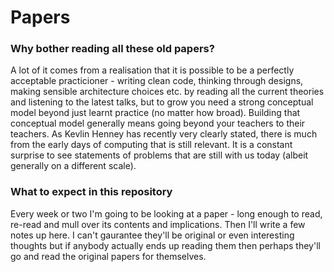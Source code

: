 
# Papers


### Why bother reading all these old papers?

A lot of it comes from a realisation that it is possible to be a perfectly acceptable practicioner - writing clean code, thinking through designs, making sensible architecture choices etc. by reading all the current theories and listening to the latest talks, but to grow you need a strong conceptual model beyond just learnt practice (no matter how broad). Building that conceptual model generally means going beyond your teachers to their teachers. As Kevlin Henney has recently very clearly stated, there is much from the early days of computing that is still relevant. It is a constant surprise to see statements of problems that are still with us today (albeit generally on a different scale). 

### What to expect in this repository

Every week or two I'm going to be looking at a paper - long enough to read, re-read and mull over its contents and implications. Then I'll write a few notes up here. I can't gaurantee they'll be original or even interesting thoughts but if anybody actually ends up reading them then perhaps they'll go and read the original papers for themselves.